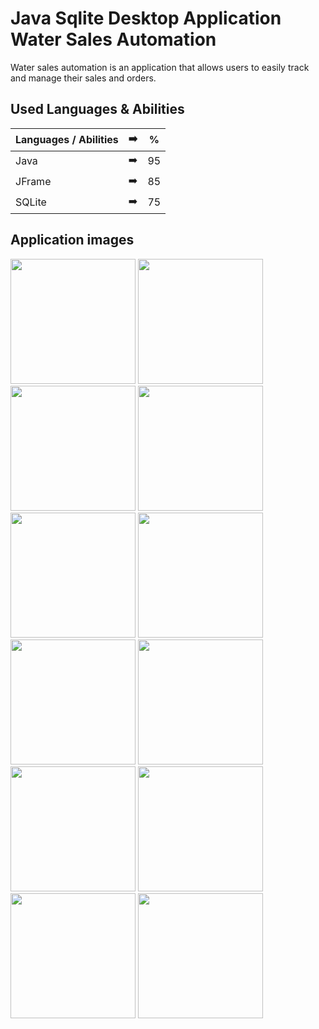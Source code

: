 # Java Sqlite Desktop Application Water Sales Automation

Water sales automation is an application that allows users to easily track and manage their sales and orders.

## Used Languages & Abilities

| Languages / Abilities | :arrow_right: | % |
| ------------- |:-------------:|:-------------:|
| Java | :arrow_right: | 95 |
| JFrame | :arrow_right: | 85 |
| SQLite | :arrow_right: | 75 |

## Application images

<p>
<a href="https://github.com/ilaydaguler/Java-Sqlite-Desktop-Application-Water-Sales/blob/main/images/1.jpg" target="_blank">
<img src="https://github.com/ilaydaguler/Java-Sqlite-Desktop-Application-Water-Sales/blob/main/images/1.jpg" width="200" style="max-width:100%;"></a>
  
<a href="https://github.com/ilaydaguler/Java-Sqlite-Desktop-Application-Water-Sales/blob/main/images/2.jpg" target="_blank">
<img src="https://github.com/ilaydaguler/Java-Sqlite-Desktop-Application-Water-Sales/blob/main/images/2.jpg" width="200" style="max-width:100%;"></a>                         
  
<a href="https://github.com/ilaydaguler/Java-Sqlite-Desktop-Application-Water-Sales/blob/main/images/3.jpg" target="_blank">
<img src="https://github.com/ilaydaguler/Java-Sqlite-Desktop-Application-Water-Sales/blob/main/images/3.jpg" width="200" style="max-width:100%;"></a>
  
<a href="https://github.com/ilaydaguler/Java-Sqlite-Desktop-Application-Water-Sales/blob/main/images/4.jpg" target="_blank">
<img src="https://github.com/ilaydaguler/Java-Sqlite-Desktop-Application-Water-Sales/blob/main/images/4.jpg" width="200" style="max-width:100%;"></a>

<a href="https://github.com/ilaydaguler/Java-Sqlite-Desktop-Application-Water-Sales/blob/main/images/5.jpg" target="_blank">
<img src="https://github.com/ilaydaguler/Java-Sqlite-Desktop-Application-Water-Sales/blob/main/images/5.jpg" width="200" style="max-width:100%;"></a>
  
<a href="https://github.com/ilaydaguler/Java-Sqlite-Desktop-Application-Water-Sales/blob/main/images/6.jpg" target="_blank">
<img src="https://github.com/ilaydaguler/Java-Sqlite-Desktop-Application-Water-Sales/blob/main/images/6.jpg" width="200" style="max-width:100%;"></a>
  
<a href="https://github.com/ilaydaguler/Java-Sqlite-Desktop-Application-Water-Sales/blob/main/images/7.jpg" target="_blank">
<img src="https://github.com/ilaydaguler/Java-Sqlite-Desktop-Application-Water-Sales/blob/main/images/7.jpg" width="200" style="max-width:100%;"></a>
  
<a href="https://github.com/ilaydaguler/Java-Sqlite-Desktop-Application-Water-Sales/blob/main/images/8.jpg" target="_blank">
<img src="https://github.com/ilaydaguler/Java-Sqlite-Desktop-Application-Water-Sales/blob/main/images/8.jpg" width="200" style="max-width:100%;"></a>
 
<a href="https://github.com/ilaydaguler/Java-Sqlite-Desktop-Application-Water-Sales/blob/main/images/9.jpg" target="_blank">
<img src="https://github.com/ilaydaguler/Java-Sqlite-Desktop-Application-Water-Sales/blob/main/images/9.jpg" width="200" style="max-width:100%;"></a>
  
<a href="https://github.com/ilaydaguler/Java-Sqlite-Desktop-Application-Water-Sales/blob/main/images/10.jpg" target="_blank">
<img src="https://github.com/ilaydaguler/Java-Sqlite-Desktop-Application-Water-Sales/blob/main/images/10.jpg" width="200" style="max-width:100%;"></a>
 
<a href="https://github.com/ilaydaguler/Java-Sqlite-Desktop-Application-Water-Sales/blob/main/images/11.jpg" target="_blank">
<img src="https://github.com/ilaydaguler/Java-Sqlite-Desktop-Application-Water-Sales/blob/main/images/11.jpg" width="200" style="max-width:100%;"></a>

<a href="https://github.com/ilaydaguler/Java-Sqlite-Desktop-Application-Water-Sales/blob/main/images/12.jpg" target="_blank">
<img src="https://github.com/ilaydaguler/Java-Sqlite-Desktop-Application-Water-Sales/blob/main/images/12.jpg" width="200" style="max-width:100%;"></a>
  
</p>



